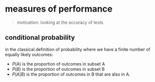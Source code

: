 # measures of performance

> motivation: looking at the accuracy of tests

## conditional probability

in the classical definition of probability where we have a finite number of equally likely outcomes:

- $P(A)$ is the proportion of outcomes in subset A
- $P(B)$ is the proportion of outcomes in subset B
- $P(A|B)$ is the proportion of outcomes in B that are also in A.
